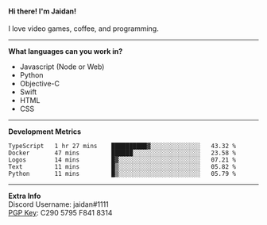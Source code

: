 #### Hi there! I'm Jaidan!
I love video games, coffee, and programming.

---
**What languages can you work in?**<br>
- Javascript (Node or Web)
- Python
- Objective-C
- Swift
- HTML
- CSS

---
**Development Metrics**<br>
<!--START_SECTION:waka-->
```text
TypeScript   1 hr 27 mins    ██████████▓░░░░░░░░░░░░░░   43.32 % 
Docker       47 mins         ██████░░░░░░░░░░░░░░░░░░░   23.58 % 
Logos        14 mins         █▓░░░░░░░░░░░░░░░░░░░░░░░   07.21 % 
Text         11 mins         █▒░░░░░░░░░░░░░░░░░░░░░░░   05.82 % 
Python       11 mins         █▒░░░░░░░░░░░░░░░░░░░░░░░   05.79 % 
```
<!--END_SECTION:waka-->

---
**Extra Info**<br>
Discord Username: jaidan#1111  
[PGP Key](https://keybase.io/monotrix/pgp_keys.asc): C290 5795 F841 8314
